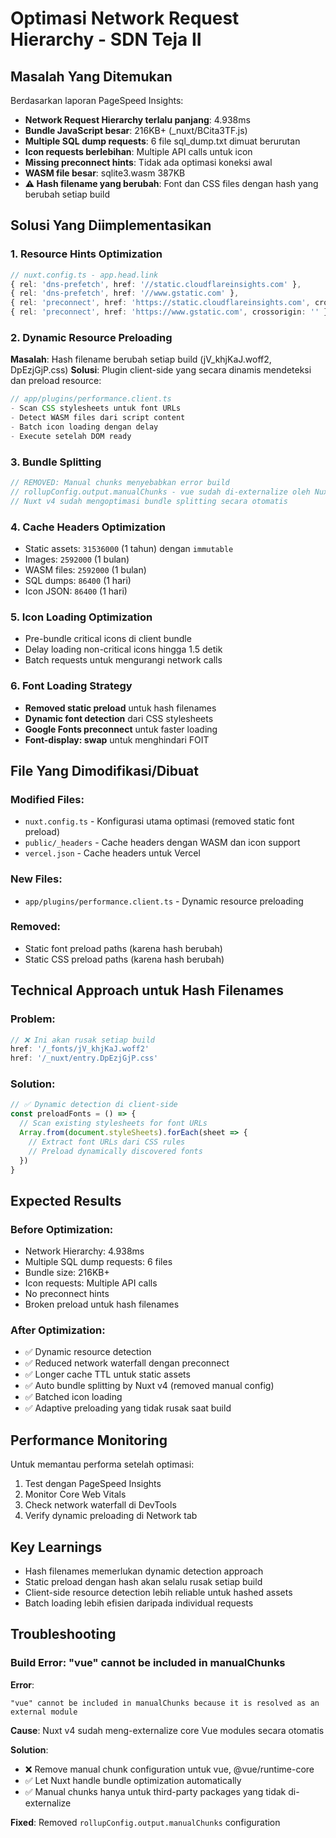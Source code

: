 # Optimasi Network Request Hierarchy - SDN Teja II

## Masalah Yang Ditemukan
Berdasarkan laporan PageSpeed Insights:
- **Network Request Hierarchy terlalu panjang**: 4.938ms
- **Bundle JavaScript besar**: 216KB+ (_nuxt/BCita3TF.js)
- **Multiple SQL dump requests**: 6 file sql_dump.txt dimuat berurutan
- **Icon requests berlebihan**: Multiple API calls untuk icon
- **Missing preconnect hints**: Tidak ada optimasi koneksi awal
- **WASM file besar**: sqlite3.wasm 387KB
- **⚠️ Hash filename yang berubah**: Font dan CSS files dengan hash yang berubah setiap build

## Solusi Yang Diimplementasikan

### 1. Resource Hints Optimization
```typescript
// nuxt.config.ts - app.head.link
{ rel: 'dns-prefetch', href: '//static.cloudflareinsights.com' },
{ rel: 'dns-prefetch', href: '//www.gstatic.com' },
{ rel: 'preconnect', href: 'https://static.cloudflareinsights.com', crossorigin: '' },
{ rel: 'preconnect', href: 'https://www.gstatic.com', crossorigin: '' },
```

### 2. Dynamic Resource Preloading
**Masalah**: Hash filename berubah setiap build (jV_khjKaJ.woff2, DpEzjGjP.css)
**Solusi**: Plugin client-side yang secara dinamis mendeteksi dan preload resource:

```typescript
// app/plugins/performance.client.ts
- Scan CSS stylesheets untuk font URLs
- Detect WASM files dari script content
- Batch icon loading dengan delay
- Execute setelah DOM ready
```

### 3. Bundle Splitting
```typescript
// REMOVED: Manual chunks menyebabkan error build
// rollupConfig.output.manualChunks - vue sudah di-externalize oleh Nuxt
// Nuxt v4 sudah mengoptimasi bundle splitting secara otomatis
```

### 4. Cache Headers Optimization
- Static assets: `31536000` (1 tahun) dengan `immutable`
- Images: `2592000` (1 bulan)
- WASM files: `2592000` (1 bulan) 
- SQL dumps: `86400` (1 hari)
- Icon JSON: `86400` (1 hari)

### 5. Icon Loading Optimization
- Pre-bundle critical icons di client bundle
- Delay loading non-critical icons hingga 1.5 detik
- Batch requests untuk mengurangi network calls

### 6. Font Loading Strategy
- **Removed static preload** untuk hash filenames
- **Dynamic font detection** dari CSS stylesheets
- **Google Fonts preconnect** untuk faster loading
- **Font-display: swap** untuk menghindari FOIT

## File Yang Dimodifikasi/Dibuat

### Modified Files:
- `nuxt.config.ts` - Konfigurasi utama optimasi (removed static font preload)
- `public/_headers` - Cache headers dengan WASM dan icon support
- `vercel.json` - Cache headers untuk Vercel

### New Files:
- `app/plugins/performance.client.ts` - Dynamic resource preloading

### Removed:
- Static font preload paths (karena hash berubah)
- Static CSS preload paths (karena hash berubah)

## Technical Approach untuk Hash Filenames

### Problem:
```typescript
// ❌ Ini akan rusak setiap build
href: '/_fonts/jV_khjKaJ.woff2'
href: '/_nuxt/entry.DpEzjGjP.css'
```

### Solution:
```typescript  
// ✅ Dynamic detection di client-side
const preloadFonts = () => {
  // Scan existing stylesheets for font URLs
  Array.from(document.styleSheets).forEach(sheet => {
    // Extract font URLs dari CSS rules
    // Preload dynamically discovered fonts
  })
}
```

## Expected Results

### Before Optimization:
- Network Hierarchy: 4.938ms
- Multiple SQL dump requests: 6 files
- Bundle size: 216KB+
- Icon requests: Multiple API calls
- No preconnect hints
- Broken preload untuk hash filenames

### After Optimization:
- ✅ Dynamic resource detection
- ✅ Reduced network waterfall dengan preconnect
- ✅ Longer cache TTL untuk static assets
- ✅ Auto bundle splitting by Nuxt v4 (removed manual config)
- ✅ Batched icon loading
- ✅ Adaptive preloading yang tidak rusak saat build

## Performance Monitoring
Untuk memantau performa setelah optimasi:
1. Test dengan PageSpeed Insights
2. Monitor Core Web Vitals
3. Check network waterfall di DevTools
4. Verify dynamic preloading di Network tab

## Key Learnings
- Hash filenames memerlukan dynamic detection approach
- Static preload dengan hash akan selalu rusak setiap build
- Client-side resource detection lebih reliable untuk hashed assets
- Batch loading lebih efisien daripada individual requests

## Troubleshooting

### Build Error: "vue" cannot be included in manualChunks
**Error**: 
```
"vue" cannot be included in manualChunks because it is resolved as an external module
```

**Cause**: Nuxt v4 sudah meng-externalize core Vue modules secara otomatis

**Solution**: 
- ❌ Remove manual chunk configuration untuk vue, @vue/runtime-core
- ✅ Let Nuxt handle bundle optimization automatically
- ✅ Manual chunks hanya untuk third-party packages yang tidak di-externalize

**Fixed**: Removed `rollupConfig.output.manualChunks` configuration

